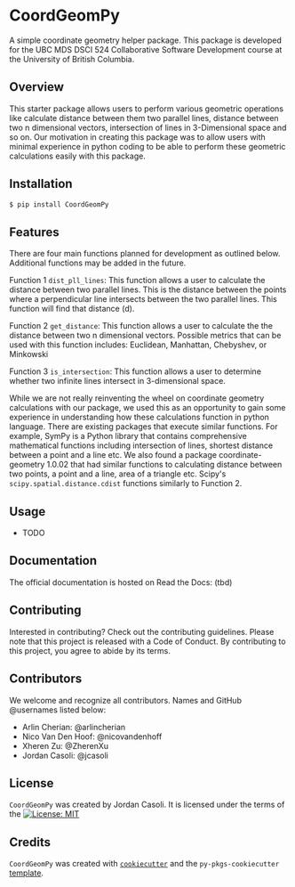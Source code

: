 # CoordGeomPy

A simple coordinate geometry helper package. This package is developed for the UBC MDS DSCI 524 Collaborative Software Development course at the University of British Columbia.

## Overview

This starter package allows users to perform various geometric operations like calculate distance between them two parallel lines, distance between two n dimensional vectors, intersection of lines in 3-Dimensional space and so on. Our motivation in creating this package was to allow users with minimal experience in python coding to be able to perform these geometric calculations easily with this package. 
## Installation

```bash
$ pip install CoordGeomPy
```

## Features

There are four main functions planned for development as outlined below. Additional functions may be added in the future.

Function 1 `dist_pll_lines`: This function allows a user to calculate the distance between two parallel lines. This is the distance between the points where a perpendicular line intersects between the two parallel lines. This function will find that distance (d).

Function 2 `get_distance`: This function allows a user to calculate the the distance between two n dimensional vectors. Possible metrics that can be used with this function includes: Euclidean, Manhattan, Chebyshev, or Minkowski

Function 3 `is_intersection`: This function allows a user to determine whether two infinite lines intersect in 3-dimensional space.

While we are not really reinventing the wheel on coordinate geometry calculations with our package, we used this as an opportunity to gain some experience in understanding how these calculations function in python language. There are existing packages that execute similar functions. For example, SymPy is a Python library that contains comprehensive mathematical functions including intersection of lines, shortest distance between a point and a line etc. We also found a package coordinate-geometry 1.0.02 that had similar functions to calculating distance between two points, a point and a line, area of a triangle etc. Scipy's `scipy.spatial.distance.cdist` functions similarly to Function 2. 
## Usage

- TODO

## Documentation 

The official documentation is hosted on Read the Docs: (tbd)
## Contributing

Interested in contributing? Check out the contributing guidelines. Please note that this project is released with a Code of Conduct. By contributing to this project, you agree to abide by its terms.

## Contributors

We welcome and recognize all contributors. Names and GitHub @usernames listed below:

- Arlin Cherian: @arlincherian
- Nico Van Den Hoof: @nicovandenhoff
- Xheren Zu: @ZherenXu
- Jordan Casoli: @jcasoli

## License

`CoordGeomPy` was created by Jordan Casoli. It is licensed under the terms of the [![License: MIT](https://img.shields.io/badge/License-MIT-yellow.svg)](https://opensource.org/licenses/MIT)

## Credits

`CoordGeomPy` was created with [`cookiecutter`](https://cookiecutter.readthedocs.io/en/latest/) and the `py-pkgs-cookiecutter` [template](https://github.com/py-pkgs/py-pkgs-cookiecutter).
